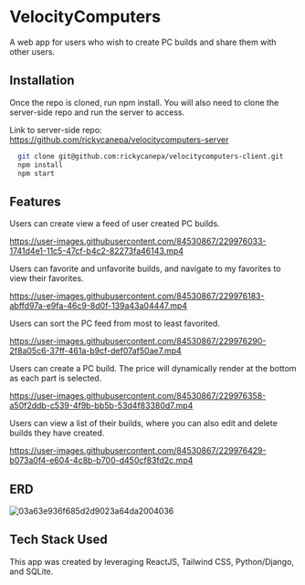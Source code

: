 
# VelocityComputers

A web app for users who wish to create PC builds and share them with other users.

## Installation

Once the repo is cloned, run npm install. You will also need to clone the server-side repo and run the server to access.

Link to server-side repo: https://github.com/rickycanepa/velocitycomputers-server

```bash
  git clone git@github.com:rickycanepa/velocitycomputers-client.git
  npm install
  npm start
```

## Features

Users can create view a feed of user created PC builds.

https://user-images.githubusercontent.com/84530867/229976033-1741d4e1-11c5-47cf-b4c2-82273fa46143.mp4

Users can favorite and unfavorite builds, and navigate to my favorites to view their favorites.

https://user-images.githubusercontent.com/84530867/229976183-abffd97a-e9fa-46c9-8d0f-139a43a04447.mp4

Users can sort the PC feed from most to least favorited.

https://user-images.githubusercontent.com/84530867/229976290-2f8a05c6-37ff-461a-b9cf-def07af50ae7.mp4

Users can create a PC build. The price will dynamically render at the bottom as each part is selected.

https://user-images.githubusercontent.com/84530867/229976358-a50f2ddb-c539-4f9b-bb5b-53d4f83380d7.mp4

Users can view a list of their builds, where you can also edit and delete builds they have created.

https://user-images.githubusercontent.com/84530867/229976429-b073a0f4-e604-4c8b-b700-d450cf83fd2c.mp4

## ERD

![03a63e936f685d2d9023a64da2004036](https://user-images.githubusercontent.com/84530867/229978159-62c35020-c762-403b-ab01-4fa0b5987342.png)

## Tech Stack Used

This app was created by leveraging ReactJS, Tailwind CSS, Python/Django, and SQLite.
